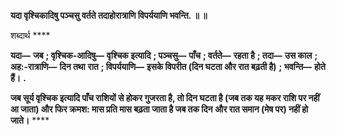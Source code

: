 **यदा वृश्चिकादिषु पञ्चसु वर्तते तदाहोरात्राणि विपर्ययाणि भवन्ति. ॥ ॥** 

शब्दार्थ **** 

**यदा—** **जब** **; वृश्चिक-आदिषु—** **वृश्चिक इत्यादि** **; पञ्चसु—** **पाँच** **; वर्तते—** **रहता है** **; तदा—** **उस काल** **; अह:-रात्राणि—** **दिन तथा** **रात** **; विपर्ययाणि—** **इसके विपरीत (दिन घटता और रात बढ़ती है)** **; भवन्ति—** **होते हैं।** **.** 

**जब सूर्य वृश्चिक इत्यादि पाँच राशियों से होकर गुजरता है, तो दिन घटता है (जब तक यह** **मकर राशि पर नहीं आ जाता) और फिर क्रमश: मास प्रति मास बढ़ता जाता है जब तक दिन** **और रात समान (मेष पर) नहीं हो जाते।** **** 